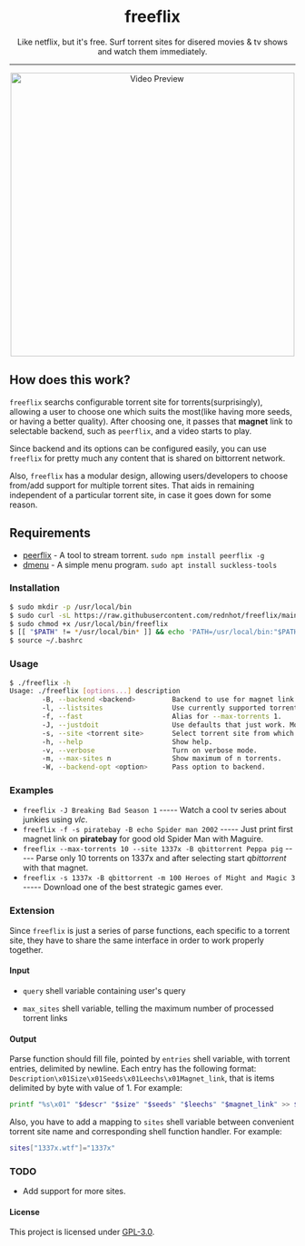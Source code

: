 <h1 align="center">freeflix</h1>

<p align="center">Like netflix, but it's free. Surf torrent sites for disered movies & tv shows and watch them immediately.</p>

-------------------------------------------------------------------------------

<p align="center">
<img src="./preview.gif" alt="Video Preview" width="500px">
</p>


## How does this work? ##


`freeflix` searchs configurable torrent site for torrents(surprisingly), allowing a user to choose one which suits the most(like having more seeds, or having a better quality). After choosing one, it passes that **magnet** link to selectable backend, such as `peerflix`, and a video starts to play.

Since backend and its options can be configured easily, you can use `freeflix` for pretty much any content that is shared on bittorrent network.

Also, `freeflix` has a modular design, allowing users/developers to choose from/add support for multiple torrent sites. That aids in remaining independent of a particular torrent site, in case it goes down for some reason.

## Requirements ##

* [peerflix](https://github.com/mafintosh/peerflix) - A tool to stream torrent. `sudo npm install peerflix -g` 
* [dmenu](https://tools.suckless.org/dmenu) - A simple menu program. `sudo apt install suckless-tools`

### Installation ###

``` sh
$ sudo mkdir -p /usr/local/bin
$ sudo curl -sL https://raw.githubusercontent.com/rednhot/freeflix/main/freeflix -o /usr/local/bin/freeflix
$ sudo chmod +x /usr/local/bin/freeflix
$ [[ "$PATH" != */usr/local/bin* ]] && echo 'PATH=/usr/local/bin:"$PATH"' >> ~/.bashrc
$ source ~/.bashrc
```

### Usage ###

``` sh
$ ./freeflix -h
Usage: ./freeflix [options...] description
        -B, --backend <backend>         Backend to use for magnet link.
        -l, --listsites                 Use currently supported torrent sites.
        -f, --fast                      Alias for --max-torrents 1.
        -J, --justdoit                  Use defaults that just work. Most probably you want it.
        -s, --site <torrent site>       Select torrent site from which to fetch magnet links.
        -h, --help                      Show help.
        -v, --verbose                   Turn on verbose mode.
        -m, --max-sites n               Show maximum of n torrents.
        -W, --backend-opt <option>      Pass option to backend.
```

### Examples ###
  * `freeflix -J Breaking Bad Season 1`  ----- Watch a cool tv series about junkies using *vlc*.
  * `freeflix -f -s piratebay -B echo Spider man 2002` ----- Just print first magnet link on **piratebay** for good old Spider Man with Maguire.
  * `freeflix --max-torrents 10 --site 1337x -B qbittorrent Peppa pig` ----- Parse only 10 torrents on 1337x and after selecting start *qbittorrent* with that magnet.
  * `freeflix -s 1337x -B qbittorrent -m 100 Heroes of Might and Magic 3` ----- Download one of the best strategic games ever.

### Extension ###
Since `freeflix` is just a series of parse functions, each specific to a torrent site, they have to share the same interface in order to work properly together.

#### Input ####

  * `query` shell variable containing user's query

  * `max_sites` shell variable, telling the maximum number of processed torrent links

#### Output ####

Parse function should fill file, pointed by `entries` shell variable, with torrent entries, delimited by newline.
Each entry has the following format: `Description\x01Size\x01Seeds\x01Leechs\x01Magnet_link`, that is items delimited by byte with value of 1.
For example:
``` sh
printf "%s\x01" "$descr" "$size" "$seeds" "$leechs" "$magnet_link" >> $entries
```

Also, you have to add a mapping to `sites` shell variable between convenient torrent site name and corresponding shell function handler.
For example:

``` sh
sites["1337x.wtf"]="1337x"
```

### TODO ###

  * Add support for more sites.

#### License ####

This project is licensed under [GPL-3.0](https://raw.githubusercontent.com/Illumina/licenses/master/gpl-3.0.txt).

